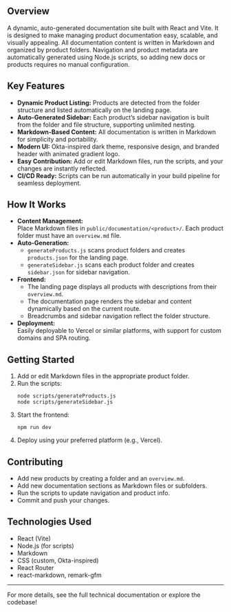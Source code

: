 
## Overview

A dynamic, auto-generated documentation site built with React and Vite. It is designed to make managing product documentation easy, scalable, and visually appealing. All documentation content is written in Markdown and organized by product folders. Navigation and product metadata are automatically generated using Node.js scripts, so adding new docs or products requires no manual configuration.

## Key Features

- **Dynamic Product Listing:** Products are detected from the folder structure and listed automatically on the landing page.
- **Auto-Generated Sidebar:** Each product’s sidebar navigation is built from the folder and file structure, supporting unlimited nesting.
- **Markdown-Based Content:** All documentation is written in Markdown for simplicity and portability.
- **Modern UI:** Okta-inspired dark theme, responsive design, and branded header with animated gradient logo.
- **Easy Contribution:** Add or edit Markdown files, run the scripts, and your changes are instantly reflected.
- **CI/CD Ready:** Scripts can be run automatically in your build pipeline for seamless deployment.

## How It Works

- **Content Management:**  
  Place Markdown files in `public/documentation/<product>/`. Each product folder must have an `overview.md` file.
- **Auto-Generation:**  
  - `generateProducts.js` scans product folders and creates `products.json` for the landing page.
  - `generateSidebar.js` scans each product folder and creates `sidebar.json` for sidebar navigation.
- **Frontend:**  
  - The landing page displays all products with descriptions from their `overview.md`.
  - The documentation page renders the sidebar and content dynamically based on the current route.
  - Breadcrumbs and sidebar navigation reflect the folder structure.
- **Deployment:**  
  Easily deployable to Vercel or similar platforms, with support for custom domains and SPA routing.

## Getting Started

1. Add or edit Markdown files in the appropriate product folder.
2. Run the scripts:
   ```
   node scripts/generateProducts.js
   node scripts/generateSidebar.js
   ```
3. Start the frontend:
   ```
   npm run dev
   ```
4. Deploy using your preferred platform (e.g., Vercel).

## Contributing

- Add new products by creating a folder and an `overview.md`.
- Add new documentation sections as Markdown files or subfolders.
- Run the scripts to update navigation and product info.
- Commit and push your changes.

## Technologies Used

- React (Vite)
- Node.js (for scripts)
- Markdown
- CSS (custom, Okta-inspired)
- React Router
- react-markdown, remark-gfm

---

For more details, see the full technical documentation or explore the codebase!
